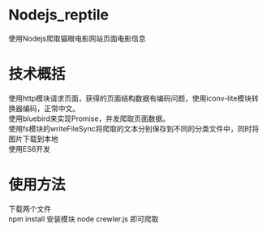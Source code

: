 # Nodejs_reptile
使用Nodejs爬取猫眼电影网站页面电影信息
# 技术概括
使用http模块请求页面，获得的页面结构数据有编码问题，使用iconv-lite模块转换器编码，正常中文。<br>
使用bluebird来实现Promise，并发爬取页面数据。<br>
使用fs模块的writeFileSync将爬取的文本分别保存到不同的分类文件中，同时将图片下载到本地<br>
使用ES6开发
# 使用方法
下载两个文件<br>
npm install 安装模块
node crewler.js 即可爬取

